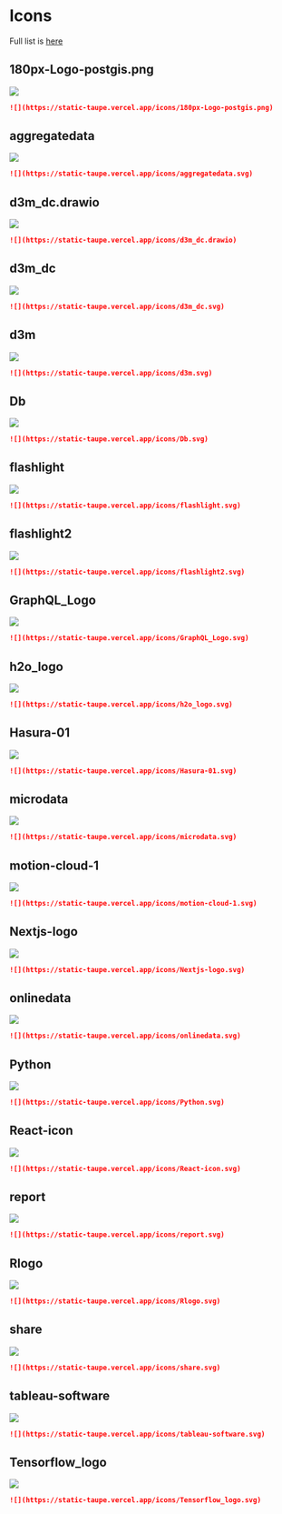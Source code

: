 # Icons

Full list is [here](https://static-taupe.vercel.app/icons)

## 180px-Logo-postgis.png

![](https://static-taupe.vercel.app/icons/180px-Logo-postgis.png)

```md
![](https://static-taupe.vercel.app/icons/180px-Logo-postgis.png)
```

## aggregatedata

![](https://static-taupe.vercel.app/icons/aggregatedata.svg)

```md
![](https://static-taupe.vercel.app/icons/aggregatedata.svg)
```

## d3m_dc.drawio

![](https://static-taupe.vercel.app/icons/d3m_dc.drawio)

```md
![](https://static-taupe.vercel.app/icons/d3m_dc.drawio)
```

## d3m_dc

![](https://static-taupe.vercel.app/icons/d3m_dc.svg)

```md
![](https://static-taupe.vercel.app/icons/d3m_dc.svg)
```

## d3m

![](https://static-taupe.vercel.app/icons/d3m.svg)

```md
![](https://static-taupe.vercel.app/icons/d3m.svg)
```

## Db

![](https://static-taupe.vercel.app/icons/Db.svg)

```md
![](https://static-taupe.vercel.app/icons/Db.svg)
```

## flashlight

![](https://static-taupe.vercel.app/icons/flashlight.svg)

```md
![](https://static-taupe.vercel.app/icons/flashlight.svg)
```

## flashlight2

![](https://static-taupe.vercel.app/icons/flashlight2.svg)

```md
![](https://static-taupe.vercel.app/icons/flashlight2.svg)
```

## GraphQL_Logo

![](https://static-taupe.vercel.app/icons/GraphQL_Logo.svg)

```md
![](https://static-taupe.vercel.app/icons/GraphQL_Logo.svg)
```

## h2o_logo

![](https://static-taupe.vercel.app/icons/h2o_logo.svg)

```md
![](https://static-taupe.vercel.app/icons/h2o_logo.svg)
```

## Hasura-01

![](https://static-taupe.vercel.app/icons/Hasura-01.svg)

```md
![](https://static-taupe.vercel.app/icons/Hasura-01.svg)
```

## microdata

![](https://static-taupe.vercel.app/icons/microdata.svg)

```md
![](https://static-taupe.vercel.app/icons/microdata.svg)
```

## motion-cloud-1

![](https://static-taupe.vercel.app/icons/motion-cloud-1.svg)

```md
![](https://static-taupe.vercel.app/icons/motion-cloud-1.svg)
```

## Nextjs-logo

![](https://static-taupe.vercel.app/icons/Nextjs-logo.svg)

```md
![](https://static-taupe.vercel.app/icons/Nextjs-logo.svg)
```

## onlinedata

![](https://static-taupe.vercel.app/icons/onlinedata.svg)

```md
![](https://static-taupe.vercel.app/icons/onlinedata.svg)
```

## Python

![](https://static-taupe.vercel.app/icons/Python.svg)

```md
![](https://static-taupe.vercel.app/icons/Python.svg)
```

## React-icon

![](https://static-taupe.vercel.app/icons/React-icon.svg)

```md
![](https://static-taupe.vercel.app/icons/React-icon.svg)
```

## report

![](https://static-taupe.vercel.app/icons/report.svg)

```md
![](https://static-taupe.vercel.app/icons/report.svg)
```

## Rlogo

![](https://static-taupe.vercel.app/icons/Rlogo.svg)

```md
![](https://static-taupe.vercel.app/icons/Rlogo.svg)
```

## share

![](https://static-taupe.vercel.app/icons/share.svg)

```md
![](https://static-taupe.vercel.app/icons/share.svg)
```

## tableau-software

![](https://static-taupe.vercel.app/icons/tableau-software.svg)

```md
![](https://static-taupe.vercel.app/icons/tableau-software.svg)
```

## Tensorflow_logo

![](https://static-taupe.vercel.app/icons/Tensorflow_logo.svg)

```md
![](https://static-taupe.vercel.app/icons/Tensorflow_logo.svg)
```
